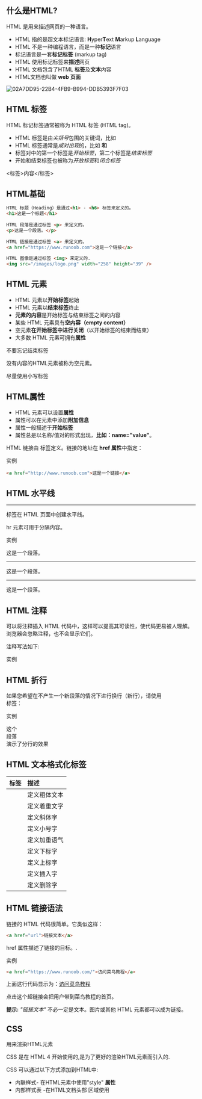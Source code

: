 ## 什么是HTML?

HTML 是用来描述网页的一种语言。

- HTML 指的是超文本标记语言: **H**yper**T**ext **M**arkup **L**anguage
- HTML 不是一种编程语言，而是一种**标记**语言
- 标记语言是一套**标记标签** (markup tag)
- HTML 使用标记标签来**描述**网页
- HTML 文档包含了HTML **标签**及**文本**内容
- HTML文档也叫做 **web 页面**

![02A7DD95-22B4-4FB9-B994-DDB5393F7F03](https://www.runoob.com/wp-content/uploads/2013/06/02A7DD95-22B4-4FB9-B994-DDB5393F7F03.jpg)

## HTML 标签

HTML 标记标签通常被称为 HTML 标签 (HTML tag)。

- HTML 标签是由*尖括号*包围的关键词，比如 <html>
- HTML 标签通常是*成对出现*的，比如 <b> 和 </b>
- 标签对中的第一个标签是*开始标签*，第二个标签是*结束标签*
- 开始和结束标签也被称为*开放标签*和*闭合标签*

<标签>内容</标签>



## HTML基础

~~~html
HTML 标题（Heading）是通过<h1> - <h6> 标签来定义的。
<h1>这是一个标题</h1>
  
HTML 段落是通过标签 <p> 来定义的。
<p>这是一个段落。</p>
  
HTML 链接是通过标签 <a> 来定义的。
<a href="https://www.runoob.com">这是一个链接</a>
  
HTML 图像是通过标签 <img> 来定义的.
<img src="/images/logo.png" width="258" height="39" />
~~~

## HTML 元素

- HTML 元素以**开始标签**起始
- HTML 元素以**结束标签**终止
- **元素的内容**是开始标签与结束标签之间的内容
- 某些 HTML 元素具有**空内容（empty content）**
- 空元素**在开始标签中进行关闭**（以开始标签的结束而结束）
- 大多数 HTML 元素可拥有**属性**

不要忘记结束标签

没有内容的HTML元素被称为空元素。

尽量使用小写标签

## HTML属性

- HTML 元素可以设置**属性**
- 属性可以在元素中添加**附加信息**
- 属性一般描述于**开始标签**
- 属性总是以名称/值对的形式出现，**比如：name="value"**。

HTML 链接由 <a> 标签定义。链接的地址在 **href 属性**中指定：

实例

~~~ html
<a href="http://www.runoob.com">这是一个链接</a>
~~~

## HTML 水平线

<hr> 标签在 HTML 页面中创建水平线。

hr 元素可用于分隔内容。

实例

<p>这是一个段落。</p> <hr> <p>这是一个段落。</p> <hr> <p>这是一个段落。</p>

## HTML 注释

可以将注释插入 HTML 代码中，这样可以提高其可读性，使代码更易被人理解。浏览器会忽略注释，也不会显示它们。

注释写法如下:

 实例

<!-- 这是一个注释 -->

## HTML 折行

如果您希望在不产生一个新段落的情况下进行换行（新行），请使用 **<br>** 标签：

 实例

<p>这个<br>段落<br>演示了分行的效果</p>

## HTML 文本格式化标签

| 标签                                                     | 描述         |
| :------------------------------------------------------- | :----------- |
| [<b>](https://www.runoob.com/tags/tag-b.html)            | 定义粗体文本 |
| [<em>](https://www.runoob.com/tags/tag-em.html)          | 定义着重文字 |
| [<i>](https://www.runoob.com/tags/tag-i.html)            | 定义斜体字   |
| [<small>](https://www.runoob.com/tags/tag-small.html)    | 定义小号字   |
| [<strong>](https://www.runoob.com/tags/tag-strong.html)  | 定义加重语气 |
| [<sub>](https://www.runoob.com/tags/tag-sub.html)        | 定义下标字   |
| [<sup>](https://www.runoob.com/html/m/tags/tag-sup.html) | 定义上标字   |
| [<ins>](https://www.runoob.com/tags/tag-ins.html)        | 定义插入字   |
| [<del>](https://www.runoob.com/tags/tag-del.html)        | 定义删除字   |

## HTML 链接语法

链接的 HTML 代码很简单。它类似这样：

~~~html
<a href="url">链接文本</a>
~~~

href 属性描述了链接的目标。.

 实例

~~~html
<a href="https://www.runoob.com/">访问菜鸟教程</a>
~~~

上面这行代码显示为：[访问菜鸟教程](https://www.runoob.com/)

点击这个超链接会把用户带到菜鸟教程的首页。

**提示:** *"链接文本"* 不必一定是文本。图片或其他 HTML 元素都可以成为链接。

## CSS

用来渲染HTML元素

CSS 是在 HTML 4 开始使用的,是为了更好的渲染HTML元素而引入的.

CSS 可以通过以下方式添加到HTML中:

- 内联样式- 在HTML元素中使用"style" **属性**
- 内部样式表 -在HTML文档头部 <head> 区域使用<style> **元素** 来包含CSS
- 外部引用 - 使用外部 CSS **文件**

最好的方式是通过外部引用CSS文件.

## HTML 框架

------

通过使用框架，你可以在同一个浏览器窗口中显示不止一个页面。
